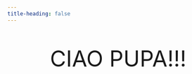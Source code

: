 ```yaml
---
title-heading: false
---
```


<html>
<body>

<p align="center" style="font-size:50px;">CIAO PUPA!!!</p>

</body>
</html>
